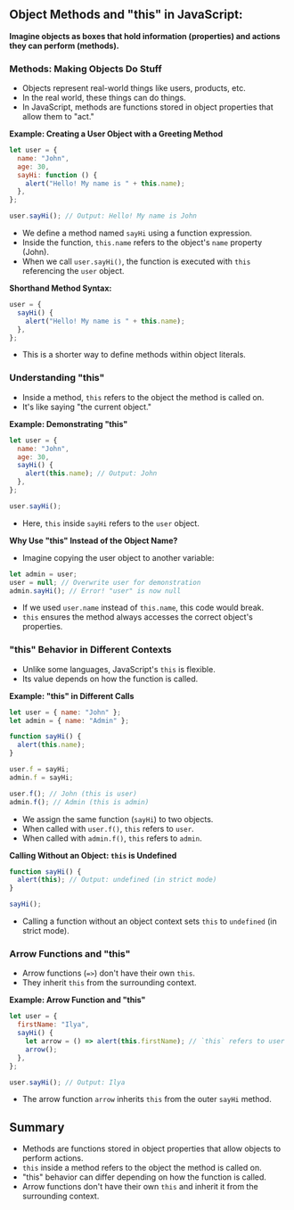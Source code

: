 ## Object Methods and "this" in JavaScript:

**Imagine objects as boxes that hold information (properties) and actions they can perform (methods).**

### Methods: Making Objects Do Stuff

- Objects represent real-world things like users, products, etc.
- In the real world, these things can do things.
- In JavaScript, methods are functions stored in object properties that allow them to "act."

**Example: Creating a User Object with a Greeting Method**

```javascript
let user = {
  name: "John",
  age: 30,
  sayHi: function () {
    alert("Hello! My name is " + this.name);
  },
};

user.sayHi(); // Output: Hello! My name is John
```

- We define a method named `sayHi` using a function expression.
- Inside the function, `this.name` refers to the object's `name` property (John).
- When we call `user.sayHi()`, the function is executed with `this` referencing the `user` object.

**Shorthand Method Syntax:**

```javascript
user = {
  sayHi() {
    alert("Hello! My name is " + this.name);
  },
};
```

- This is a shorter way to define methods within object literals.

### Understanding "this"

- Inside a method, `this` refers to the object the method is called on.
- It's like saying "the current object."

**Example: Demonstrating "this"**

```javascript
let user = {
  name: "John",
  age: 30,
  sayHi() {
    alert(this.name); // Output: John
  },
};

user.sayHi();
```

- Here, `this` inside `sayHi` refers to the `user` object.

**Why Use "this" Instead of the Object Name?**

- Imagine copying the user object to another variable:

```javascript
let admin = user;
user = null; // Overwrite user for demonstration
admin.sayHi(); // Error! "user" is now null
```

- If we used `user.name` instead of `this.name`, this code would break.
- `this` ensures the method always accesses the correct object's properties.

### "this" Behavior in Different Contexts

- Unlike some languages, JavaScript's `this` is flexible.
- Its value depends on how the function is called.

**Example: "this" in Different Calls**

```javascript
let user = { name: "John" };
let admin = { name: "Admin" };

function sayHi() {
  alert(this.name);
}

user.f = sayHi;
admin.f = sayHi;

user.f(); // John (this is user)
admin.f(); // Admin (this is admin)
```

- We assign the same function (`sayHi`) to two objects.
- When called with `user.f()`, `this` refers to `user`.
- When called with `admin.f()`, `this` refers to `admin`.

**Calling Without an Object: `this` is Undefined**

```javascript
function sayHi() {
  alert(this); // Output: undefined (in strict mode)
}

sayHi();
```

- Calling a function without an object context sets `this` to `undefined` (in strict mode).

### Arrow Functions and "this"

- Arrow functions (`=>`) don't have their own `this`.
- They inherit `this` from the surrounding context.

**Example: Arrow Function and "this"**

```javascript
let user = {
  firstName: "Ilya",
  sayHi() {
    let arrow = () => alert(this.firstName); // `this` refers to user
    arrow();
  },
};

user.sayHi(); // Output: Ilya
```

- The arrow function `arrow` inherits `this` from the outer `sayHi` method.

## Summary

- Methods are functions stored in object properties that allow objects to perform actions.
- `this` inside a method refers to the object the method is called on.
- "this" behavior can differ depending on how the function is called.
- Arrow functions don't have their own `this` and inherit it from the surrounding context.
